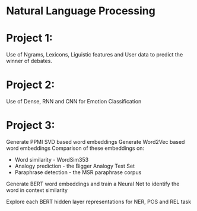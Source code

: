 # Natural Language Processing

# Project 1:
  Use of Ngrams, Lexicons, Liguistic features and User data
  to predict the winner of debates.
  
# Project 2:
  Use of Dense, RNN and CNN for Emotion Classification

# Project 3:
  Generate PPMI SVD based word embeddings
  Generate Word2Vec based word embeddings
  Comparison of these embeddings on:
  * Word similarity - WordSim353
  * Analogy prediction - the Bigger Analogy Test Set
  * Paraphrase detection - the MSR paraphrase corpus
  
  Generate BERT word embeddings and train a Neural Net 
  to identify the word in context similarity
  
  Explore each BERT hidden layer representations for 
  NER, POS and REL task
